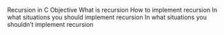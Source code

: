 Recursion in C
Objective
What is recursion
How to implement recursion
In what situations you should implement recursion
In what situations you shouldn’t implement recursion
